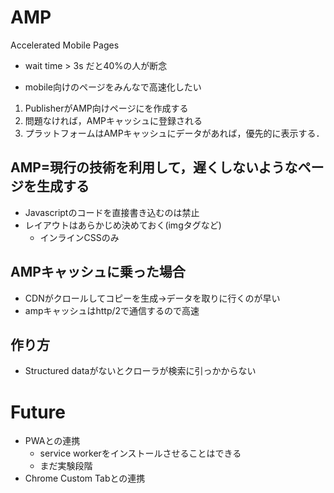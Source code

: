 # AMP

Accelerated Mobile Pages

* wait time > 3s だと40%の人が断念
+ mobile向けのページをみんなで高速化したい

1. PublisherがAMP向けページにを作成する
1. 問題なければ，AMPキャッシュに登録される
1. プラットフォームはAMPキャッシュにデータがあれば，優先的に表示する．

## AMP=現行の技術を利用して，遅くしないようなページを生成する

* Javascriptのコードを直接書き込むのは禁止
* レイアウトはあらかじめ決めておく(imgタグなど)  
  * インラインCSSのみ

## AMPキャッシュに乗った場合

* CDNがクロールしてコピーを生成->データを取りに行くのが早い
* ampキャッシュはhttp/2で通信するので高速

## 作り方

* Structured dataがないとクローラが検索に引っかからない

# Future

* PWAとの連携
  * service workerをインストールさせることはできる
  * まだ実験段階
* Chrome Custom Tabとの連携

